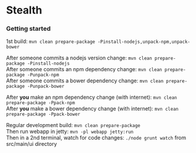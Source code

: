 # Stealth

### Getting started
1st build: `mvn clean prepare-package -Pinstall-nodejs,unpack-npm,unpack-bower`

After someone commits a nodejs version change: `mvn clean prepare-package -Pinstall-nodejs`  
After someone commits an npm dependency change: `mvn clean prepare-package -Punpack-npm`  
After someone commits a bower dependency change: `mvn clean prepare-package -Punpack-bower`

After **you** make an npm dependency change (with internet): `mvn clean prepare-package -Ppack-npm`  
After **you** make a bower dependency change (with internet): `mvn clean prepare-package -Ppack-bower`

Regular development build: `mvn clean prepare-package`  
Then run webapp in jetty: `mvn -pl webapp jetty:run`  
Then in a 2nd terminal, watch for code changes: `./node grunt watch` from src/main/ui directory  
